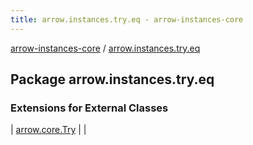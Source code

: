 ```yaml
---
title: arrow.instances.try.eq - arrow-instances-core
---
```


[arrow-instances-core](../index.html) / [arrow.instances.try.eq](./index.html)

## Package arrow.instances.try.eq

### Extensions for External Classes

| [arrow.core.Try](arrow.core.-try/index.html) |  |

